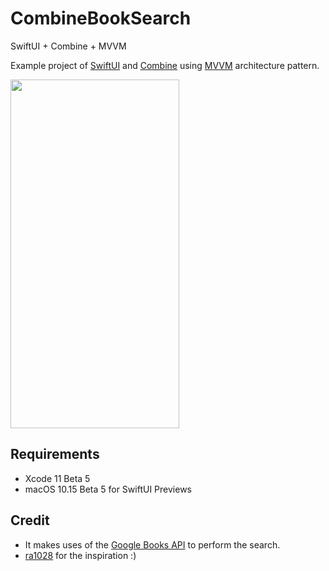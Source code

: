 # CombineBookSearch
SwiftUI + Combine + MVVM

Example project of [SwiftUI](https://developer.apple.com/xcode/swiftui) and [Combine](https://developer.apple.com/documentation/combine) using [MVVM](https://en.wikipedia.org/wiki/Model%E2%80%93view%E2%80%93viewmodel) architecture pattern.

<p align="left">
<img src="https://github.com/PPacie/CombineBookSearch/blob/master/demo.gif" height="558" width="270">
<p>

## Requirements

- Xcode 11 Beta 5 
- macOS 10.15 Beta 5 for SwiftUI Previews

## Credit
- It makes uses of the [Google Books API](https://developers.google.com/books/docs/v1/using) to perform the search.
- [ra1028](https://github.com/ra1028/) for the inspiration :)
